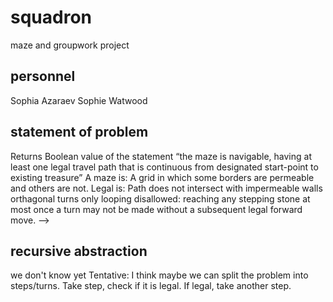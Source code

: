 # squadron
maze and groupwork project

## personnel
Sophia Azaraev
Sophie Watwood

## statement of problem
Returns Boolean value of the statement “the maze is navigable, having at least one legal
travel path that is continuous from designated start-point to existing treasure”
A maze is: A grid in which some borders are permeable and others are not. 
Legal is:
    Path does not intersect with impermeable walls
    orthagonal turns only
    looping disallowed: reaching any stepping stone at most once 
    a turn may not be made without a subsequent legal forward move. -->

## recursive abstraction
   we don't know yet
Tentative:
I think maybe we can split the problem into steps/turns. 
Take step, check if it is legal. If legal, take another step. 
